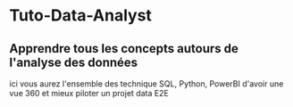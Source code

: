 # Tuto-Data-Analyst

## Apprendre tous les concepts autours de l'analyse des données

ici vous aurez l'ensemble des technique SQL, Python, PowerBI d'avoir une vue 360 et mieux piloter un projet data E2E
